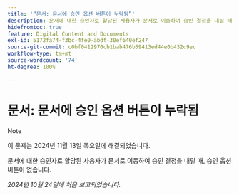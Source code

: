 ```yaml
---
title: '“문서: 문서에 승인 옵션 버튼이 누락됨”'
description: 문서에 대한 승인자로 할당된 사용자가 문서로 이동하여 승인 결정을 내릴 때, 승인 옵션 버튼이 없습니다.
hidefromtoc: true
feature: Digital Content and Documents
exl-id: 5172fa74-f3bc-4fe0-abdf-30ef640ef247
source-git-commit: c0bf0412970cb1bab476b59413ed44e0b432c9ec
workflow-type: tm+mt
source-wordcount: '74'
ht-degree: 100%

---
```


# 문서: 문서에 승인 옵션 버튼이 누락됨

>[!NOTE]
>
>이 문제는 2024년 11월 13일 목요일에 해결되었습니다.

문서에 대한 승인자로 할당된 사용자가 문서로 이동하여 승인 결정을 내릴 때, 승인 옵션 버튼이 없습니다.

_2024년 10월 24일에 처음 보고되었습니다._
